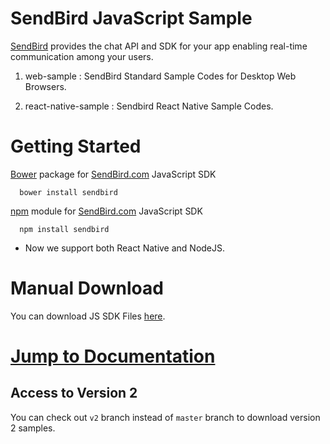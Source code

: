 # SendBird JavaScript Sample

[SendBird](https://sendbird.com) provides the chat API and SDK for your app enabling real-time communication among your users.  

1) web-sample : SendBird Standard Sample Codes for Desktop Web Browsers.

2) react-native-sample : Sendbird React Native Sample Codes.

# Getting Started  
  
[Bower](http://bower.io) package for [SendBird.com](https://sendbird.com) JavaScript SDK  

      bower install sendbird


[npm](https://www.npmjs.com/package/sendbird) module for [SendBird.com](https://sendbird.com) JavaScript SDK  

      npm install sendbird

* Now we support both React Native and NodeJS.


# Manual Download

You can download JS SDK Files [here](https://github.com/smilefam/SendBird-SDK-JavaScript).


# [Jump to Documentation](https://docs.sendbird.com/javascript)  

## Access to Version 2

You can check out `v2` branch instead of `master` branch to download version 2 samples.


